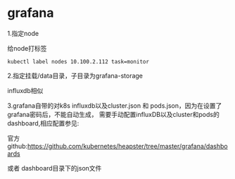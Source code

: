 # grafana
1.指定node

给node打标签

```
kubectl label nodes 10.100.2.112 task=monitor
```

2.指定挂载/data目录，子目录为grafana-storage

influxdb相似

3.grafana自带的对k8s influxdb以及cluster.json 和 pods.json，因为在设置了grafana密码后，不能自动生成，
需要手动配置influxDB以及cluster和pods的dashboard,相应配置参见:

官方github:https://github.com/kubernetes/heapster/tree/master/grafana/dashboards

或者 dashboard目录下的json文件
